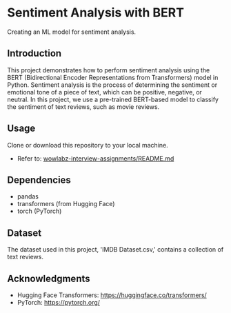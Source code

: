 # Sentiment Analysis with BERT

Creating an ML model for sentiment analysis. 

## Introduction

This project demonstrates how to perform sentiment analysis using the BERT (Bidirectional Encoder Representations from Transformers) model in Python. 
Sentiment analysis is the process of determining the sentiment or emotional tone of a piece of text, which can be positive, negative, or neutral. 
In this project, we use a pre-trained BERT-based model to classify the sentiment of text reviews, such as movie reviews.

## Usage

Clone or download this repository to your local machine.
   - Refer to: [wowlabz-interview-assignments/README.md](../README.md)

## Dependencies 

- pandas
- transformers (from Hugging Face)
- torch (PyTorch)

## Dataset

The dataset used in this project, 'IMDB Dataset.csv,' contains a collection of text reviews. 

## Acknowledgments

- Hugging Face Transformers: https://huggingface.co/transformers/
- PyTorch: https://pytorch.org/
